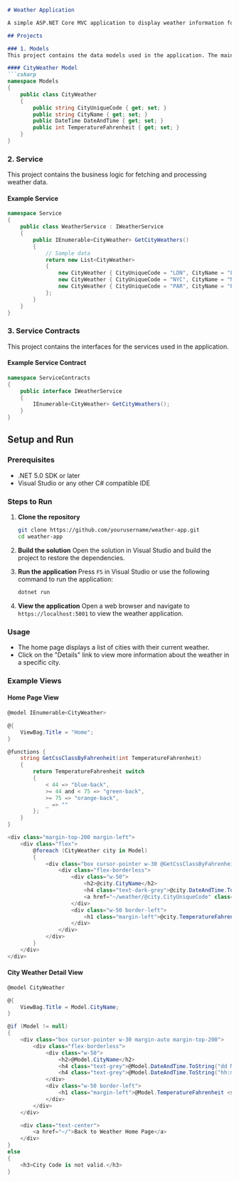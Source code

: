 ```markdown

# Weather Application

A simple ASP.NET Core MVC application to display weather information for various cities. The project is organized into three main projects: Models, Service, and Service Contracts.

## Projects

### 1. Models
This project contains the data models used in the application. The main model used is `CityWeather`.

#### CityWeather Model
```csharp
namespace Models
{
    public class CityWeather
    {
        public string CityUniqueCode { get; set; }
        public string CityName { get; set; }
        public DateTime DateAndTime { get; set; }
        public int TemperatureFahrenheit { get; set; }
    }
}
```

### 2. Service
This project contains the business logic for fetching and processing weather data.

#### Example Service
```csharp
namespace Service
{
    public class WeatherService : IWeatherService
    {
        public IEnumerable<CityWeather> GetCityWeathers()
        {
            // Sample data
            return new List<CityWeather>
            {
                new CityWeather { CityUniqueCode = "LDN", CityName = "London", DateAndTime = DateTime.Now, TemperatureFahrenheit = 33 },
                new CityWeather { CityUniqueCode = "NYC", CityName = "New York", DateAndTime = DateTime.Now, TemperatureFahrenheit = 60 },
                new CityWeather { CityUniqueCode = "PAR", CityName = "Paris", DateAndTime = DateTime.Now, TemperatureFahrenheit = 82 },
            };
        }
    }
}
```

### 3. Service Contracts
This project contains the interfaces for the services used in the application.

#### Example Service Contract
```csharp
namespace ServiceContracts
{
    public interface IWeatherService
    {
        IEnumerable<CityWeather> GetCityWeathers();
    }
}
```

## Setup and Run

### Prerequisites
- .NET 5.0 SDK or later
- Visual Studio or any other C# compatible IDE

### Steps to Run

1. **Clone the repository**
    ```sh
    git clone https://github.com/yourusername/weather-app.git
    cd weather-app
    ```

2. **Build the solution**
    Open the solution in Visual Studio and build the project to restore the dependencies.

3. **Run the application**
    Press `F5` in Visual Studio or use the following command to run the application:
    ```sh
    dotnet run
    ```

4. **View the application**
    Open a web browser and navigate to `https://localhost:5001` to view the weather application.

### Usage
- The home page displays a list of cities with their current weather.
- Click on the "Details" link to view more information about the weather in a specific city.

### Example Views

#### Home Page View
```csharp
@model IEnumerable<CityWeather>

@{
    ViewBag.Title = "Home";
}

@functions {
    string GetCssClassByFahrenheit(int TemperatureFahrenheit)
    {
        return TemperatureFahrenheit switch
        {
            < 44 => "blue-back",
            >= 44 and < 75 => "green-back",
            >= 75 => "orange-back",
            _ => ""
        };
    }
}

<div class="margin-top-200 margin-left">
    <div class="flex">
        @foreach (CityWeather city in Model)
        {
            <div class="box cursor-pointer w-30 @GetCssClassByFahrenheit(city.TemperatureFahrenheit)">
                <div class="flex-borderless">
                    <div class="w-50">
                        <h2>@city.CityName</h2>
                        <h4 class="text-dark-grey">@city.DateAndTime.ToString("hh:mm tt")</h4>
                        <a href="~/weather/@city.CityUniqueCode" class="margin-top">Details</a>
                    </div>
                    <div class="w-50 border-left">
                        <h1 class="margin-left">@city.TemperatureFahrenheit <sup class="text-grey">&#8457</sup></h1>
                    </div>
                </div>
            </div>
        }
    </div>
</div>
```

#### City Weather Detail View
```csharp
@model CityWeather

@{
    ViewBag.Title = Model.CityName;
}

@if (Model != null)
{
    <div class="box cursor-pointer w-30 margin-auto margin-top-200">
        <div class="flex-borderless">
            <div class="w-50">
                <h2>@Model.CityName</h2>
                <h4 class="text-grey">@Model.DateAndTime.ToString("dd MMM yyyy")</h4>
                <h4 class="text-grey">@Model.DateAndTime.ToString("hh:mm tt")</h4>
            </div>
            <div class="w-50 border-left">
                <h1 class="margin-left">@Model.TemperatureFahrenheit <sup class="text-grey">&#8457</sup></h1>
            </div>
        </div>
    </div>

    <div class="text-center">
        <a href="~/">Back to Weather Home Page</a>
    </div>
}
else
{
    <h3>City Code is not valid.</h3>
}
```
